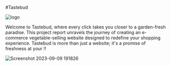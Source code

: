 #Tastebud




![logo](https://github.com/02Neha/Tastebud/assets/95375309/207d0feb-b03d-4411-ba1d-491c7af20a8f)

Welcome to Tastebud, where every click takes you closer to a garden-fresh paradise. This project report unravels the journey of creating an e-commerce vegetable-selling website designed to redefine your shopping experience. Tastebud is more than just a website; it's a promise of freshness at your !!

![Screenshot 2023-09-09 191826](https://github.com/02Neha/Tastebud/assets/95375309/4841ebca-9c9c-4628-ac97-f495ff1e4118)




